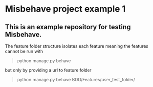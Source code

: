 # Misbehave project example 1

## This is an example repository for testing Misbehave.

The feature folder structure isolates each feature meaning the features cannot be run with 
 > python manage.py behave

but only by providing a url to feature folder
 > python manage.py behave BDD/Features/user_test_folder/
 